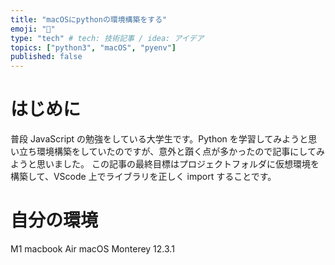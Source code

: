```yaml
---
title: "macOSにpythonの環境構築をする"
emoji: "🐍"
type: "tech" # tech: 技術記事 / idea: アイデア
topics: ["python3", "macOS", "pyenv"]
published: false
---
```


# はじめに

普段 JavaScript の勉強をしている大学生です。Python を学習してみようと思い立ち環境構築をしていたのですが、意外と躓く点が多かったので記事にしてみようと思いました。
この記事の最終目標はプロジェクトフォルダに仮想環境を構築して、VScode 上でライブラリを正しく import することです。

# 自分の環境

M1 macbook Air
macOS Monterey 12.3.1
